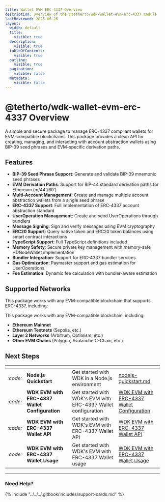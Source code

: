 ```yaml
---
title: Wallet EVM ERC-4337 Overview
description: Overview of the @tetherto/wdk-wallet-evm-erc-4337 module
lastReviewed: 2025-06-26
layout:
  width: default
  title:
    visible: true
  description:
    visible: true
  tableOfContents:
    visible: true
  outline:
    visible: true
  pagination:
    visible: false
  metadata:
    visible: false
---
```


# @tetherto/wdk-wallet-evm-erc-4337 Overview

A simple and secure package to manage ERC-4337 compliant wallets for EVM-compatible blockchains. This package provides a clean API for creating, managing, and interacting with account abstraction wallets using BIP-39 seed phrases and EVM-specific derivation paths.

## Features

- **BIP-39 Seed Phrase Support**: Generate and validate BIP-39 mnemonic seed phrases
- **EVM Derivation Paths**: Support for BIP-44 standard derivation paths for Ethereum (m/44'/60')
- **Multi-Account Management**: Create and manage multiple account abstraction wallets from a single seed phrase
- **ERC-4337 Support**: Full implementation of ERC-4337 account abstraction standard
- **UserOperation Management**: Create and send UserOperations through bundlers
- **Message Signing**: Sign and verify messages using EVM cryptography
- **ERC20 Support**: Query native token and ERC20 token balances using smart contract interactions
- **TypeScript Support**: Full TypeScript definitions included
- **Memory Safety**: Secure private key management with memory-safe HDNodeWallet implementation
- **Bundler Integration**: Support for ERC-4337 bundler services
- **Gas Optimization**: Paymaster support and gas estimation for UserOperations
- **Fee Estimation**: Dynamic fee calculation with bundler-aware estimation

## Supported Networks

This package works with any EVM-compatible blockchain that supports ERC-4337, including:

This package works with any EVM-compatible blockchain, including:

- **Ethereum Mainnet**
- **Ethereum Testnets** (Sepolia, etc.)
- **Layer 2 Networks** (Arbitrum, Optimism, etc.)
- **Other EVM Chains** (Polygon, Avalanche C-Chain, etc.)

## Next Steps

<table data-card-size="large" data-view="cards">
	<thead>
		<tr>
			<th></th>
			<th></th>
			<th></th>
			<th data-hidden data-card-target data-type="content-ref"></th>
		</tr>
	</thead>
	<tbody>
		<tr>
			<td>
				<i class="fa-code">:code:</i>
			</td>
			<td>
				<strong>Node.js Quickstart</strong>
			</td>
			<td>Get started with WDK in a Node.js environment</td>
			<td>
				<a href="../../../start-building/nodejs-bare-quickstart.md">nodejs-quickstart.md</a>
			</td>
		</tr>
        <tr>
			<td>
				<i class="fa-code">:code:</i>
			</td>
			<td>
				<strong>WDK EVM with ERC-4337 Wallet Configuration</strong>
			</td>
			<td>Get started with WDK's EVM with ERC-4337 Wallet configuration</td>
			<td>
				<a href="./configuration.md">WDK EVM with ERC-4337 Wallet Configuration</a>
			</td>
		</tr>
        <tr>
			<td>
				<i class="fa-code">:code:</i>
			</td>
			<td>
				<strong>WDK EVM with ERC-4337 Wallet API</strong>
			</td>
			<td>Get started with WDK's EVM with ERC-4337 Wallet API</td>
			<td>
				<a href="./api-reference.md">WDK EVM with ERC-4337 Wallet API</a>
			</td>
		</tr>
        <tr>
			<td>
				<i class="fa-code">:code:</i>
			</td>
			<td>
				<strong>WDK EVM with ERC-4337 Wallet Usage</strong>
			</td>
			<td>Get started with WDK's EVM with ERC-4337 Wallet usage</td>
			<td>
				<a href="./usage.md">WDK EVM with ERC-4337 Wallet Usage</a>
			</td>
		</tr>
	</tbody>
</table>

***

### Need Help?

{% include "../../../.gitbook/includes/support-cards.md" %}
